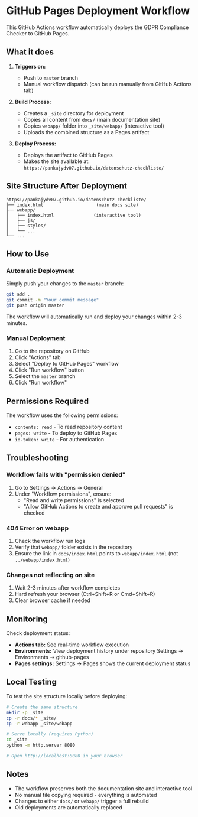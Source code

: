 # GitHub Pages Deployment Workflow

This GitHub Actions workflow automatically deploys the GDPR Compliance Checker to GitHub Pages.

## What it does

1. **Triggers on:**
   - Push to `master` branch
   - Manual workflow dispatch (can be run manually from GitHub Actions tab)

2. **Build Process:**
   - Creates a `_site` directory for deployment
   - Copies all content from `docs/` (main documentation site)
   - Copies `webapp/` folder into `_site/webapp/` (interactive tool)
   - Uploads the combined structure as a Pages artifact

3. **Deploy Process:**
   - Deploys the artifact to GitHub Pages
   - Makes the site available at: `https://pankajydv07.github.io/datenschutz-checkliste/`

## Site Structure After Deployment

```
https://pankajydv07.github.io/datenschutz-checkliste/
├── index.html                    (main docs site)
├── webapp/
│   ├── index.html               (interactive tool)
│   ├── js/
│   ├── styles/
│   └── ...
└── ...
```

## How to Use

### Automatic Deployment
Simply push your changes to the `master` branch:
```bash
git add .
git commit -m "Your commit message"
git push origin master
```

The workflow will automatically run and deploy your changes within 2-3 minutes.

### Manual Deployment
1. Go to the repository on GitHub
2. Click "Actions" tab
3. Select "Deploy to GitHub Pages" workflow
4. Click "Run workflow" button
5. Select the `master` branch
6. Click "Run workflow"

## Permissions Required

The workflow uses the following permissions:
- `contents: read` - To read repository content
- `pages: write` - To deploy to GitHub Pages
- `id-token: write` - For authentication

## Troubleshooting

### Workflow fails with "permission denied"
1. Go to Settings → Actions → General
2. Under "Workflow permissions", ensure:
   - "Read and write permissions" is selected
   - "Allow GitHub Actions to create and approve pull requests" is checked

### 404 Error on webapp
1. Check the workflow run logs
2. Verify that `webapp/` folder exists in the repository
3. Ensure the link in `docs/index.html` points to `webapp/index.html` (not `../webapp/index.html`)

### Changes not reflecting on site
1. Wait 2-3 minutes after workflow completes
2. Hard refresh your browser (Ctrl+Shift+R or Cmd+Shift+R)
3. Clear browser cache if needed

## Monitoring

Check deployment status:
- **Actions tab:** See real-time workflow execution
- **Environments:** View deployment history under repository Settings → Environments → github-pages
- **Pages settings:** Settings → Pages shows the current deployment status

## Local Testing

To test the site structure locally before deploying:
```bash
# Create the same structure
mkdir -p _site
cp -r docs/* _site/
cp -r webapp _site/webapp

# Serve locally (requires Python)
cd _site
python -m http.server 8080

# Open http://localhost:8080 in your browser
```

## Notes

- The workflow preserves both the documentation site and interactive tool
- No manual file copying required - everything is automated
- Changes to either `docs/` or `webapp/` trigger a full rebuild
- Old deployments are automatically replaced
